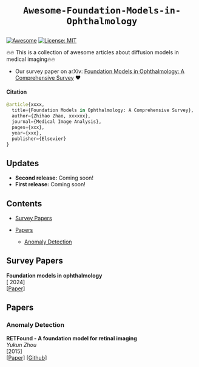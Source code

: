 # <p align=center>`Awesome-Foundation-Models-in-Ophthalmology`</p> # 

[![Awesome](https://cdn.rawgit.com/sindresorhus/awesome/d7305f38d29fed78fa85652e3a63e154dd8e8829/media/badge.svg)](https://github.com/amirhossein-kz/Awesome-Diffusion-Models-in-Medical-Imaging) 
[![License: MIT](https://img.shields.io/badge/License-MIT-green.svg)](https://opensource.org/licenses/MIT)

:fire::fire: This is a collection of awesome articles about diffusion models in medical imaging:fire::fire:


- Our survey paper on arXiv: [Foundation Models in Ophthalmology: A Comprehensive Survey](https://arxiv.org/abs/xxx) :heart:

#### Citation
```python
@article{xxxx,
  title={Foundation Models in Ophthalmology: A Comprehensive Survey},
  author={Zhihao Zhao, xxxxxx},
  journal={Medical Image Analysis},
  pages={xxx},
  year={xxx},
  publisher={Elsevier}
}
```

## Updates
- **Second release:** Coming soon!
- **First release:** Coming soon!

## Contents
- [Survey Papers](#survey-papers)

- [Papers](#papers)
  - [Anomaly Detection](#anomaly-detection)

  
## Survey Papers

**Foundation models in ophthalmology** \
[ 2024] \
[[Paper](https://bjo.bmj.com/content/108/10/1341)]



## Papers

### Anomaly Detection

**RETFound - A foundation model for retinal imaging** \
*Yukun Zhou* \
[2015]<br>
[[Paper](https://www.nature.com/articles/s41586-023-06555-x)] [[Github](https://github.com/rmaphoh/RETFound_MAE)]


